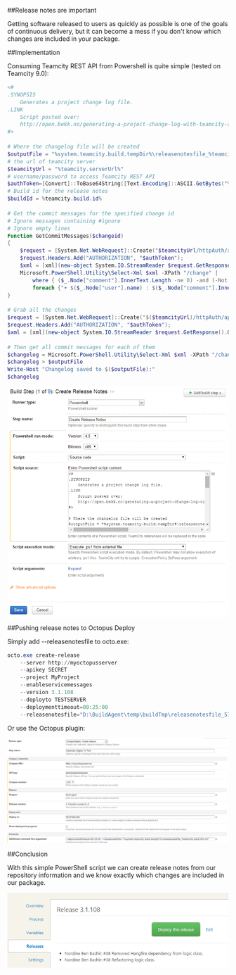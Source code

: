 ##Release notes are important

Getting software released to users as quickly as possible is one of the goals of continuous delivery, but it can become a mess if you don't know which changes are included in your package.

##Implementation

Consuming Teamcity REST API from Powershell is quite simple (tested on Teamcity 9.0):

```PowerShell
<#
.SYNOPSIS
    Generates a project change log file.
.LINK
    Script posted over:
    http://open.bekk.no/generating-a-project-change-log-with-teamcity-and-powershell
#>

# Where the changelog file will be created
$outputFile = "%system.teamcity.build.tempDir%\releasenotesfile_%teamcity.build.id%.txt"
# the url of teamcity server
$teamcityUrl = "%teamcity.serverUrl%"
# username/password to access Teamcity REST API
$authToken=[Convert]::ToBase64String([Text.Encoding]::ASCII.GetBytes("%system.teamcity.auth.userId%:%system.teamcity.auth.password%"))
# Build id for the release notes
$buildId = %teamcity.build.id%

# Get the commit messages for the specified change id
# Ignore messages containing #ignore
# Ignore empty lines
Function GetCommitMessages($changeid)
{
    $request = [System.Net.WebRequest]::Create("$teamcityUrl/httpAuth/app/rest/changes/id:$changeid")     
    $request.Headers.Add("AUTHORIZATION", "$authToken");
    $xml = [xml](new-object System.IO.StreamReader $request.GetResponse().GetResponseStream()).ReadToEnd()    
    Microsoft.PowerShell.Utility\Select-Xml $xml -XPath "/change" |
        where { ($_.Node["comment"].InnerText.Length -ne 0) -and (-Not $_.Node["comment"].InnerText.Contains('#ignore'))} |
        foreach {"+ $($_.Node["user"].name) : $($_.Node["comment"].InnerText.Trim().Replace("`n"," "))`n"}
}

# Grab all the changes
$request = [System.Net.WebRequest]::Create("$($teamcityUrl)/httpAuth/app/rest/changes?build=id:$($buildId)")
$request.Headers.Add("AUTHORIZATION", "$authToken");
$xml = [xml](new-object System.IO.StreamReader $request.GetResponse().GetResponseStream()).ReadToEnd()

# Then get all commit messages for each of them
$changelog = Microsoft.PowerShell.Utility\Select-Xml $xml -XPath "/changes/change" | Foreach {GetCommitMessages($_.Node.id)}
$changelog > $outputFile
Write-Host "Changelog saved to $($outputFile):"
$changelog
```

<img src="https://raw.githubusercontent.com/nordineb/Blog/master/BEKK/Generating_a_project_change_log_with_Teamcity_and_Powershell/TC_Step.png" alt="Teamcity Build Step" style="width: 570px;"/>

##Pushing release notes to Octopus Deploy

Simply add --releasenotesfile to octo.exe:

```PowerShell
octo.exe create-release 
	--server http://myoctopusserver 
	--apikey SECRET 
	--project MyProject 
	--enableservicemessages 
	--version 3.1.108 
	--deployto TESTSERVER 
	--deploymenttimeout=00:25:00 
	--releasenotesfile="D:\BuildAgent\temp\buildTmp\releasenotesfile_578.txt"
```

Or use the Octopus plugin:

<img src="https://raw.githubusercontent.com/nordineb/Blog/master/BEKK/Generating_a_project_change_log_with_Teamcity_and_Powershell/TC_Plugin.png" style="width: 570px;"/>

##Conclusion

With this simple PowerShell script we can create release notes from our repository information and we know exactly which changes are included in our package.

<img src="https://raw.githubusercontent.com/nordineb/Blog/master/BEKK/Generating_a_project_change_log_with_Teamcity_and_Powershell/OctopusRelease.png" style="width: 570px;"/>
